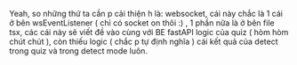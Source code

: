 Yeah, so những thứ ta cần p cải thiện h là:
websocket, cái này chắc là 1 cái ở bên wsEventListener ( chỉ có socket on thôi :) , 1 phần nữa là ở bên file tsx, các cái này sẽ viết đề vào cùng với BE
fastAPI
logic của quiz ( hòm hòm chút chút ), còn thiếu logic ( chắc p tự định nghĩa ) cái kết quả của detect trong quiz và trong detect mode luôn.
